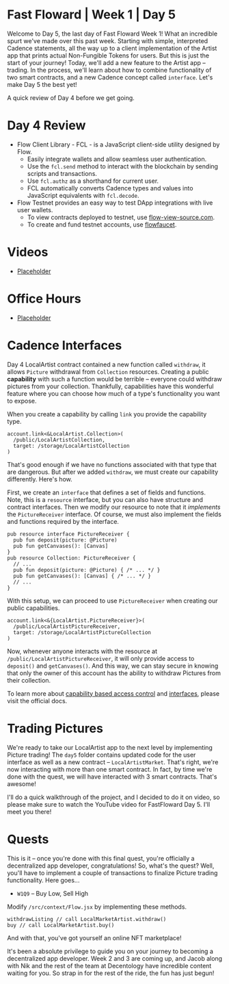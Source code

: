 # Fast Floward | Week 1 | Day 5

Welcome to Day 5, the last day of Fast Floward Week 1! What an incredible spurt we've made over this past week. Starting with simple, interpreted Cadence statements, all the way up to a client implementation of the Artist app that prints actual Non-Fungible Tokens for users. But this is just the start of your journey! Today, we'll add a new feature to the Artist app – trading. In the process, we'll learn about how to combine functionality of two smart contracts, and a new Cadence concept called `interface`. Let's make Day 5 the best yet!

A quick review of Day 4 before we get going.

# Day 4 Review

- Flow Client Library - FCL - is a JavaScript client-side utility designed by Flow.
  - Easily integrate wallets and allow seamless user authentication.
  - Use the `fcl.send` method to interact with the blockchain by sending scripts and transactions.
  - Use `fcl.authz` as a shorthand for current user.
  - FCL automatically converts Cadence types and values into JavaScript equivalents with `fcl.decode`.
- Flow Testnet provides an easy way to test DApp integrations with live user wallets.
  - To view contracts deployed to testnet, use [flow-view-source.com][1].
  - To create and fund testnet accounts, use [flowfaucet][2].

# Videos

- [Placeholder]()

# Office Hours

- [Placeholder]()

# Cadence Interfaces

Day 4 LocalArtist contract contained a new function called `withdraw`, it allows `Picture` withdrawal from `Collection` resources. Creating a public **capability** with such a function would be terrible – everyone could withdraw pictures from your collection. Thankfully, capabilities have this wonderful feature where you can choose how much of a type's functionality you want to expose.

When you create a capability by calling `link` you provide the capability type.

```cadence
account.link<&LocalArtist.Collection>(
  /public/LocalArtistCollection,
  target: /storage/LocalArtistCollection
)
```

That's good enough if we have no functions associated with that type that are dangerous. But after we added `withdraw`, we must create our capability differently. Here's how.

First, we create an `interface` that defines a set of fields and functions. Note, this is a `resource` interface, but you can also have structure and contract interfaces. Then we modify our resource to note that it *implements* the `PictureReceiver` interface. Of course, we must also implement the fields and functions required by the interface.

```cadence
pub resource interface PictureReceiver {
  pub fun deposit(picture: @Picture)
  pub fun getCanvases(): [Canvas]
}
pub resource Collection: PictureReceiver {
  // ...
  pub fun deposit(picture: @Picture) { /* ... */ }
  pub fun getCanvases(): [Canvas] { /* ... */ }
  // ...
}
```

With this setup, we can proceed to use `PictureReceiver` when creating our public capabilities.

```cadence
account.link<&{LocalArtist.PictureReceiver}>(
  /public/LocalArtistPictureReceiver,
  target: /storage/LocalArtistPictureCollection
)
```

Now, whenever anyone interacts with the resource at `/public/LocalArtistPictureReceiver`, it will only provide access to `deposit()` and `getCanvases()`. And this way, we can stay secure in knowing that only the owner of this account has the ability to withdraw Pictures from their collection.

To learn more about [capability based access control][3] and [interfaces][4], please visit the official docs.

# Trading Pictures

We're ready to take our LocalArtist app to the next level by implementing Picture trading! The `day5` folder contains updated code for the user interface as well as a new contract – `LocalArtistMarket`. That's right, we're now interacting with more than one smart contract. In fact, by time we're done with the quest, we will have interacted with 3 smart contracts. That's awesome!

I'll do a quick walkthrough of the project, and I decided to do it on video, so please make sure to watch the YouTube video for FastFloward Day 5. I'll meet you there!

# Quests

This is it – once you're done with this final quest, you're officially a decentralized app developer, congratulations! So, what's the quest? Well, you'll have to implement a couple of transactions to finalize Picture trading functionality. Here goes...

- `W1Q9` – Buy Low, Sell High

Modify `/src/context/Flow.jsx` by implementing these methods.

```
withdrawListing // call LocalMarketArtist.withdraw()
buy // call LocalMarketArtist.buy()
```

And with that, you've got yourself an online NFT marketplace!

It's been a absolute privilege to guide you on your journey to becoming a decentralized app developer. Week 2 and 3 are coming up, and Jacob along with Nik and the rest of the team at Decentology have incredible content waiting for you. So strap in for the rest of the ride, the fun has just begun!

[1]: https://flow-view-source.com/testnet/account/0xda65073324040264
[2]: https://testnet-faucet.onflow.org/
[3]: https://docs.onflow.org/cadence/language/capability-based-access-control/
[4]: https://docs.onflow.org/cadence/language/interfaces/